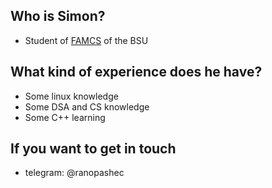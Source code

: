 ## Who is Simon?

- Student of [FAMCS](https://fpmi.bsu.by/en/main.aspx) of the BSU
## What kind of experience does he have?

- Some linux knowledge
- Some DSA and CS knowledge
- Some C++ learning 

## If you want to get in touch

- telegram: @ranopashec
